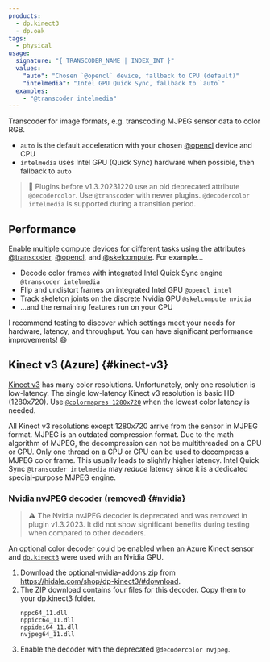 ```yaml
---
products:
  - dp.kinect3
  - dp.oak
tags:
  - physical
usage:
  signature: "{ TRANSCODER_NAME | INDEX_INT }"
  values:
    "auto": "Chosen `@opencl` device, fallback to CPU (default)"
    "intelmedia": "Intel GPU Quick Sync, fallback to `auto`"
  examples:
    - "@transcoder intelmedia"
---
```


Transcoder for image formats, e.g. transcoding MJPEG sensor data to color RGB.

* `auto` is the default acceleration with your chosen [@opencl](opencl.md) device and CPU
* `intelmedia` uses Intel GPU (Quick Sync) hardware when possible, then fallback to `auto`

> 📝 Plugins before v1.3.20231220 use an old deprecated attribute `@decodercolor`.
> Use `@transcoder` with newer plugins. `@decodercolor intelmedia` is supported during a transition period.

## Performance

Enable multiple compute devices for different tasks using the
attributes [@transcoder](transcoder.md), [@opencl](opencl.md), and [@skelcompute](skelcompute.md).
For example...

* Decode color frames with integrated Intel Quick Sync engine `@transcoder intelmedia`
* Flip and undistort frames on integrated Intel GPU `@opencl intel`
* Track skeleton joints on the discrete Nvidia GPU `@skelcompute nvidia`
* ...and the remaining features run on your CPU

I recommend testing to discover which settings meet your needs for hardware,
latency, and throughput. You can have significant performance improvements! :smile:

## Kinect v3 (Azure) {#kinect-v3}

[Kinect v3](../../_hardware/sensors/kinect-v3.md) has many color resolutions.
Unfortunately, only one resolution is low-latency. The single low-latency Kinect v3
resolution is basic HD (1280x720). Use [`@colormapres 1280x720`](colormapres.md)
when the lowest color latency is needed.

All Kinect v3 resolutions except 1280x720 arrive from the sensor in MJPEG format. MJPEG is
an outdated compression format. Due to the math algorithm of MJPEG, the decompression
can not be multithreaded on a CPU or GPU. Only one thread on a CPU or GPU can be used
to decompress a MJPEG color frame. This usually leads to slightly higher latency.
Intel Quick Sync `@transcoder intelmedia` may *reduce* latency since it is a dedicated
special-purpose MJPEG engine.

### Nvidia nvJPEG decoder (removed) {#nvidia}

> ⚠️ The Nvidia nvJPEG decoder is deprecated and was removed in plugin v1.3.2023.
> It did not show significant benefits during testing when compared to other decoders.

An optional color decoder could be enabled when an Azure Kinect sensor
and [`dp.kinect3`](../dp.kinect3.md) were used with an Nvidia GPU.

1. Download the optional-nvidia-addons.zip from <https://hidale.com/shop/dp-kinect3/#download>.
2. The ZIP download contains four files for this decoder. Copy them to your dp.kinect3 folder.  
   ```
   nppc64_11.dll
   nppicc64_11.dll
   nppidei64_11.dll
   nvjpeg64_11.dll
   ```
3. Enable the decoder with the deprecated `@decodercolor nvjpeg`.
